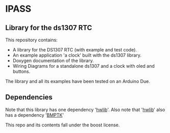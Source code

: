 # IPASS

Library for the ds1307 RTC
-----
 This repository contains:  
 - A library for the DS1307 RTC (with example and test code).  
 - An example application 'a clock' built with the ds1307 library.  
 - Doxygen documentation of the library.
 - Wiring Diagrams for a standalone ds1307 and a clock with oled and buttons.  
 
 The library and all its examples have been tested on an Arduino Due.

Dependencies
-----
 Note that this library has one dependency '[hwlib](https://github.com/wovo/hwlib)'. 
 Also note that '[hwlib](https://github.com/wovo/hwlib)' also has a dependency '[BMPTK](http://github.com/wovo/bmptk)'
 
 This repo and its contents fall under the boost license.
